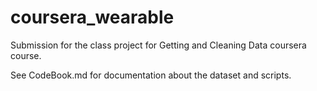 # coursera_wearable
Submission for the class project for Getting and Cleaning Data coursera course.

See CodeBook.md for documentation about the dataset and scripts.


